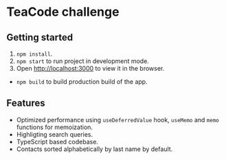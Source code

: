# TeaCode challenge

## Getting started

1. `npm install`.
2. `npm start` to run project in development mode.
3. Open [http://localhost:3000](http://localhost:3000) to view it in the browser.

- `npm build` to build production build of the app.

## Features
- Optimized performance using `useDeferredValue` hook, `useMemo` and `memo` functions for memoization.
- Highligting search queries.
- TypeScript based codebase.
- Contacts sorted alphabetically by last name by default.
